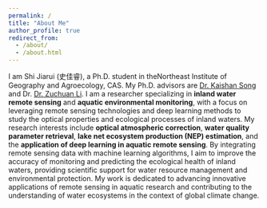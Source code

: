 ```yaml
---
permalink: /
title: "About Me"
author_profile: true
redirect_from: 
  - /about/
  - /about.html
---
```


I am Shi Jiarui (史佳睿), a  Ph.D. student in theNortheast Institute of Geography and Agroecology, CAS. My Ph.D. advisors are [Dr. Kaishan Song](https://people.ucas.ac.cn/~songkaishan) and Dr. [Dr. Zuchuan Li](https://scholars.duke.edu/person/zuchuan.li/research).  I am a researcher specializing in **inland water remote sensing** and **aquatic environmental monitoring**, with a focus on leveraging remote sensing technologies and deep learning methods to study the optical properties and ecological processes of inland waters. My research interests include **optical atmospheric correction**, **water quality parameter retrieval**, **lake net ecosystem production (NEP) estimation**, and the **application of deep learning in aquatic remote sensing**. By integrating remote sensing data with machine learning algorithms, I aim to improve the accuracy of monitoring and predicting the ecological health of inland waters, providing scientific support for water resource management and environmental protection. My work is dedicated to advancing innovative applications of remote sensing in aquatic research and contributing to the understanding of water ecosystems in the context of global climate change.


